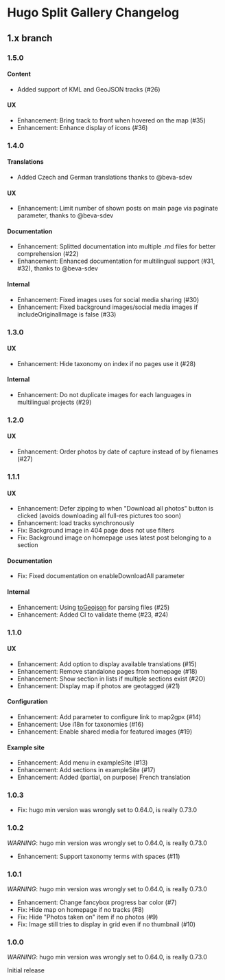 # Hugo Split Gallery Changelog

## 1.x branch

### 1.5.0

#### Content

* Added support of KML and GeoJSON tracks (#26)

#### UX

* Enhancement: Bring track to front when hovered on the map (#35)
* Enhancement: Enhance display of icons (#36)

### 1.4.0

#### Translations

* Added Czech and German translations thanks to @beva-sdev

#### UX

* Enhancement: Limit number of shown posts on main page via paginate parameter, thanks to @beva-sdev

#### Documentation

* Enhancement: Splitted documentation into multiple .md files for better comprehension (#22)
* Enhancement: Enhanced documentation for multilingual support (#31, #32), thanks to @beva-sdev

#### Internal

* Enhancement: Fixed images uses for social media sharing (#30)
* Enhancement: Fixed background images/social media images if includeOriginalImage is false (#33)

### 1.3.0

#### UX

* Enhancement: Hide taxonomy on index if no pages use it (#28)

#### Internal

* Enhancement: Do not duplicate images for each languages in multilingual projects (#29)

### 1.2.0

#### UX

* Enhancement: Order photos by date of capture instead of by filenames (#27)

### 1.1.1

#### UX

* Enhancement: Defer zipping to when "Download all photos" button is clicked (avoids downloading all full-res pictures too soon)
* Enhancement: load tracks synchronously
* Fix: Background image in 404 page does not use filters
* Fix: Background image on homepage uses latest post belonging to a section

#### Documentation

* Fix: Fixed documentation on enableDownloadAll parameter

#### Internal

* Enhancement: Using [toGeojson](https://github.com/tmcw/togeojson) for parsing files (#25)
* Enhancement: Added CI to validate theme (#23, #24)

### 1.1.0

#### UX

* Enhancement: Add option to display available translations (#15)
* Enhancement: Remove standalone pages from homepage (#18)
* Enhancement: Show section in lists if multiple sections exist (#2O)
* Enhancement: Display map if photos are geotagged (#21)

#### Configuration

* Enhancement: Add parameter to configure link to map2gpx (#14)
* Enhancement: Use i18n for taxonomies (#16)
* Enhancement: Enable shared media for featured images (#19)

#### Example site

* Enhancement: Add menu in exampleSite (#13)
* Enhancement: Add sections in exampleSite (#17)
* Enhancement: Added (partial, on purpose) French translation

### 1.0.3

* Fix: hugo min version was wrongly set to 0.64.0, is really 0.73.0

### 1.0.2

*WARNING*: hugo min version was wrongly set to 0.64.0, is really 0.73.0

* Enhancement: Support taxonomy terms with spaces (#11)

### 1.0.1

*WARNING*: hugo min version was wrongly set to 0.64.0, is really 0.73.0

* Enhancement: Change fancybox progress bar color (#7)
* Fix: Hide map on homepage if no tracks (#8)
* Fix: Hide "Photos taken on" item if no photos (#9)
* Fix: Image still tries to display in grid even if no thumbnail (#10)

### 1.0.0

*WARNING*: hugo min version was wrongly set to 0.64.0, is really 0.73.0

Initial release
